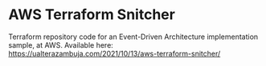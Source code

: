 # AWS Terraform Snitcher
Terraform repository code for an Event-Driven Architecture implementation sample, at AWS. Available here: 
https://ualterazambuja.com/2021/10/13/aws-terraform-snitcher/